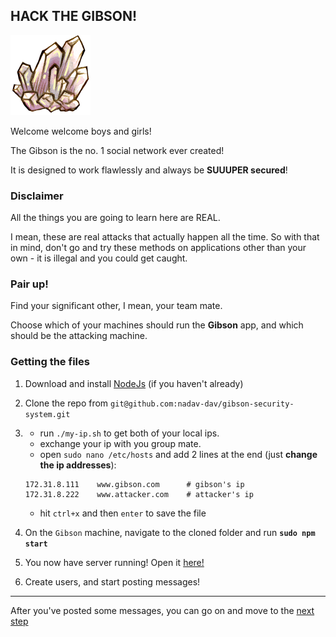 HACK THE GIBSON!
----------------------
![image](img/ele_ice.png)

Welcome welcome boys and girls!

The Gibson is the no. 1 social network ever created!

It is designed to work flawlessly and always be **SUUUPER secured**!

### Disclaimer
All the things you are going to learn here are REAL.

I mean, these are real attacks that actually happen all the time. So with that in mind, don't go and try these methods on applications other than your own - it is illegal and you could get caught. 

### Pair up!
Find your significant other, I mean, your team mate.

Choose which of your machines should run the **Gibson** app, and which should be the attacking machine.

### Getting the files
1. Download and install [NodeJs](http://nodejs.org/) (if you haven't already)
2. Clone the repo from `git@github.com:nadav-dav/gibson-security-system.git`
3.	- run `./my-ip.sh` to get both of your local ips.
	- exchange your ip with you group mate.
	- open `sudo nano /etc/hosts` and add 2 lines at the end (just **change the ip addresses**):

	```
	172.31.8.111  	www.gibson.com		# gibson's ip
	172.31.8.222  	www.attacker.com	# attacker's ip
	```
	- hit `ctrl+x` and then `enter` to save the file
4. On the `Gibson` machine, navigate to the cloned folder and run **`sudo npm start`**
5. You now have server running! Open it [here!](http://gibson.com/)
6. Create users, and start posting messages!

- - -

After you've posted some messages, you can go on and move to the [next step](01-Tools.md)
